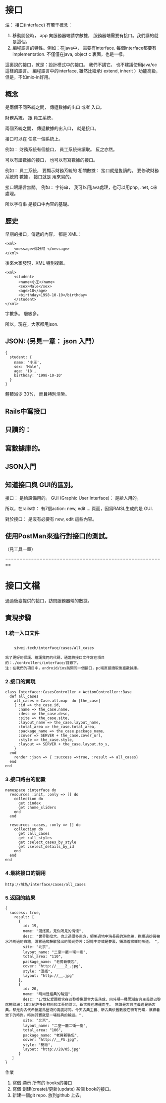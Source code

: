 # 接口

注： 接口(interface) 有若干概念：

1. 移動開發時， app 向服務器端請求數據， 服務器端需要有接口。我們講的就是這個。
2. 編程語言的特性。例如：在java中， 需要有interface. 每個interface都要有implementation.
不僅僅在java, object c 裏面，也是一樣。

這裏說的接口，就是：設計模式中的接口。 我們不講它。 也不建議使用java/oc 這樣的語言。
編程語言中的interface, 雖然比繼承( extend, inherit ）功能高級， 但是，不如mix-in好用。

## 概念

是兩個不同系統之間， 傳遞數據的出口 或者 入口。

財務系統，  跟 員工系統，

兩個系統之間， 傳遞數據的出入口， 就是接口。

接口可以在 任意一個系統上。

例如：  財務系統有個接口，  員工系統來讀取。  反之亦然。


可以有讀數據的接口， 也可以有寫數據的接口。

例如：  員工系統， 要顯示財務系統的 相關數據：    接口就是隻讀的。
                   要修改財務系統的 數據， 接口就是 用來寫的。


接口跟語言無關。
例如：  字符串，  我可以用java處理，也可以用php, .net, c來處理。

所以字符串 是接口中內容的基礎。

## 歷史

早期的接口，傳遞的內容， 都是 XML：

```
<xml>
    <message>你好阿 </message>
</xml>
```
後來大家發現，XML 特別複雜。

```
<xml>
    <student>
      <name>小王</name>
      <sex>Male</sex>
      <age>18</age>
      <birthday>1998-10-10</birthday>
    </student>
</xml>
```

字數多。 層級多。

所以，現在，大家都用json.

## JSON: (另見一章： json 入門）

```
{
  student: {
    name: '小王',
    sex: 'Male',
    age: '18',
    birthday: '1998-10-10'
  }
}

```
體積減少 30%， 而且特別清晰。


## Rails中寫接口

## 只讀的：


## 寫數據庫的。

## JSON入門

## 知道接口與 GUI的區別。

接口： 是給設備用的。
GUI (Graphic User Interface)： 是給人用的。

所以，在rails中：  有7個action:
new, edit ... 頁面，因爲RAISL生成的是 GUI.

對於接口： 是沒有必要有 new, edit 這些內容。

## 使用PostMan來進行對接口的測試。
（見工具一章）

========================================================

# 接口文檔

通過後臺提供的接口，訪問服務器端的數據。

## 實現步驟
### 1.統一入口文件
```

    siwei.tech/interface/cases/all_cases

爲了更好的保護、維護我們的代碼，通常將接口文件寫在項目的：./controllers/interface/目錄下。
注：在我們的項目中，android/ios訪問同一個接口，pc端直接讀取後臺數據庫。
```
### 2.接口的實現
```
class Interface::CasesController < ActionController::Base
  def all_cases
    all_cases = Case.all.map  do |the_case|
    { :id => the_case.id,
      :name => the_case.name,
      :desc => the_case.desc,
      :site => the_case.site,
      :layout_name => the_case.layout_name,
      :total_area => the_case.total_area,
      :package_name => the_case.package_name,
      :cover => SERVER + the_case.cover_url,
      :style => the_case.style,
      :layout => SERVER + the_case.layout.to_s,
    }
  end
    render :json => { :success =>true, :result => all_cases}
  end
end
```
### 3.接口路由的配置
```
namespace :interface do
  resources :init, :only => [] do
    collection do
      get :index
      get :home_sliders
    end
  end

  resources :cases, :only => [] do
    collection do
      get :all_cases
      get :all_styles
      get :select_cases_by_style
      get :select_details_by_id
    end
  end
end
```
### 4.最終接口的調用
```
http://域名/interface/cases/all_cases
```
### 5.返回的結果
```
{
  success: true,
    result: [
      {
        id: 19,
        name: "混搭風，見你所見的情懷",
        desc: "世界那麼大，也走過很多東方，領略過地中海長長的海岸線，撫摸過彷彿被水沖刷過的白牆，淺嘗過爬藤散發出的陽光芬芳；記憶中亦或是夢裏，鋪滿着家鄉的味道。 ",
        site: "北京",
        layout_name: "二室一廳一衛一廚",
        total_area: "110",
        package_name: "老房新裝包",
        cover: "http://____2_.jpg",
        style: "混搭",
        layout: "http://__.jpg"
      },
      {
        id: 20,
        name: "時尚是經典的輪迴",
        desc: "17世紀愛麗捨宮在巴黎香榭麗舍大街落成，同時期一種思潮古典主義從巴黎席捲歐洲；18世紀許多新材料和工藝的問世，新古典也應運而生， 無論是古典主義還是新古典，都是向古代希臘羅馬藝術的高度認同。今天古典主義、新古典依舊散發它特有光環，演繹着當下的時尚。時尚其實就是一場經典的輪迴。",
        site: "北京",
        layout_name: "二室一廳二衛一廚",
        total_area: "106",
        package_name: "老房新裝包",
        cover: "http://__PS.jpg",
        style: "簡歐",
        layout: "http://20/05.jpg"
      }
   ]
}
```



作業

1. 寫個 顯示 所有的 books的接口
2. 寫個 創建(create)/更新(update) 某個 book的接口。
3. 新建一個git repo. 放到github 上去。
